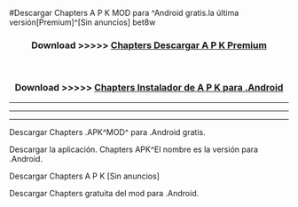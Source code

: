 #Descargar Chapters  A P K MOD para ^Android gratis.la última versión[Premium]^[Sin anuncios] bet8w



<div align="center">
<h3>Download >>>>> <a href="https://es-web.web.app/?es= Chapters ">Chapters  Descargar A P K Premium</a></h3><br>

<h3>Download >>>>> <a href="https://es-web.web.app/?es= Chapters ">Chapters  Instalador de A P K para .Android</a></h3>
</div>


----------------------------------------------------------

----------------------------------------------------------

----------------------------------------------------------

Descargar Chapters  .APK^MOD^ para .Android gratis.

Descargar la aplicación. Chapters  APK^El nombre es la versión para .Android.

Descargar Chapters  A P K [Sin anuncios]

Descargar Chapters  gratuita del mod para .Android.